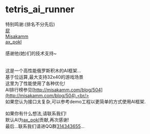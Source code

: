 tetris_ai_runner
================

特别鸣谢:(排名不分先后)<br/>
[屁](https://github.com/farteryhr)<br/>
[Misakamm](https://github.com/misakamm)<br/>
[ax_pokl](https://github.com/axpokl)<br/>
<br/>
感谢他(她)们的技术支持~<br/>
<br/>
<br/>
这是一个高性能俄罗斯积木的AI框架...<br/>
基于位运算,最大支持32x40的游戏场景<br/>
这里为了性能使用了各种优化!<br/>
AI排行榜参见[http://misakamm.com/blog/504](http://misakamm.com/blog/504).<br/>
<br/>
如果您认为接口太复杂,可以参考demo工程以更简单的方式使用AI框架.<br/>
<br/>
如果你有什么想法,请联系我们!<br/>
默认AI为[ax_pokl](https://github.com/axpokl)贡献,再次感谢!<br/>
最后...联系我们请进QQ群[314343655](http://jq.qq.com/?_wv=1027&k=apx2AK)...<br/>
